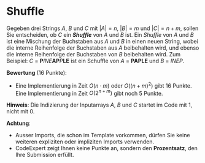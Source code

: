 # Shuffle

Gegeben drei Strings $A$, $B$ und $C$ mit $|A|=n$, $|B|=m$ und $|C|=n+m$, sollen Sie entscheiden, ob $C$ ein ***Shuffle*** von $A$ und $B$ ist.
Ein *Shuffle* von $A$ und $B$ ist eine Mischung der Buchstaben aus $A$ und $B$ in einen neuen String, wobei die interne Reihenfolge der Buchstaben aus $A$ beibehalten wird, und ebenso die interne Reihenfolge der Buchstaben von $B$ beibehalten wird.
Zum Beispiel: $C$ = **P**_INE_**AP**_P_**LE** ist ein Schuffle von $A$ = **PAPLE** und $B$ = _INEP_.

**Bewertung** (16 Punkte):
* Eine Implementierung in Zeit $O(n\cdot m)$ oder $O((n+m)^2)$ gibt 16 Punkte. Eine Implementierung in Zeit $O(2^{n+m})$ gibt noch 5 Punkte.

**Hinweis**: Die Indizierung der Inputarrays $A$, $B$ und $C$ startet im Code mit $1$, nicht mit $0$. 

**Achtung**:

- Ausser Imports, die schon im Template vorkommen, dürfen Sie keine weiteren expliziten oder impliziten Imports verwenden.
- CodeExpert zeigt Ihnen keine Punkte an, sondern den **Prozentsatz**, den Ihre Submission erfüllt.
